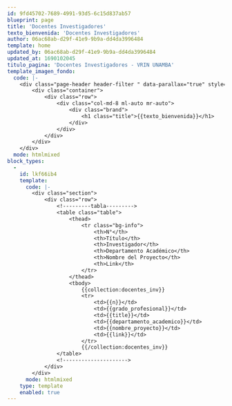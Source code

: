 ```yaml
---
id: 9fd45702-7689-4991-93d5-6c15d837ab57
blueprint: page
title: 'Docentes Investigadores'
texto_bienvenida: 'Docentes Investigadores'
author: 06ac68ab-d29f-41e9-9b9a-dd4da3996484
template: home
updated_by: 06ac68ab-d29f-41e9-9b9a-dd4da3996484
updated_at: 1690102045
titulo_pagina: 'Docentes Investigadores - VRIN UNAMBA'
template_imagen_fondo:
  code: |-
    <div class="page-header header-filter " data-parallax="true" style="background-image: url('./assets/a_home_otros/bg4.jpg');">
        <div class="container">
            <div class="row">
                <div class="col-md-8 ml-auto mr-auto">
                    <div class="brand">
                        <h1 class="title">{{texto_bienvenida}}</h1>
                    </div>
                </div>
            </div>
        </div>
    </div>
  mode: htmlmixed
block_types:
  -
    id: lkf66ib4
    template:
      code: |-
        <div class="section">
            <div class="row">
                <!---------tabla--------->
                <table class="table">
                    <thead>
                        <tr class="bg-info">
                            <th>N°</th>
                            <th>Título</th>
                            <th>Investigador</th>
                            <th>Departamento Académico</th>
                            <th>Nombre del Proyecto</th>
                            <th>Link</th>
                        </tr>
                    </thead>
                    <tbody>
        				{{collection:docentes_inv}}
                        <tr>
                            <td>{{n}}</td>
                            <td>{{grado_profesional}}</td>
                            <td>{{title}}</td>
                            <td>{{departamento_academico}}</td>
                            <td>{{nombre_proyecto}}</td>
                            <td>{{link}}</td>
                        </tr>
        				{{/collection:docentes_inv}}
                </table>
                <!--------------------->
            </div>
        </div>
      mode: htmlmixed
    type: template
    enabled: true
---
```


